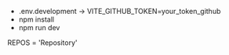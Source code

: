 - .env.development -> VITE_GITHUB_TOKEN=your_token_github
- npm install
- npm run dev


REPOS = 'Repository'
